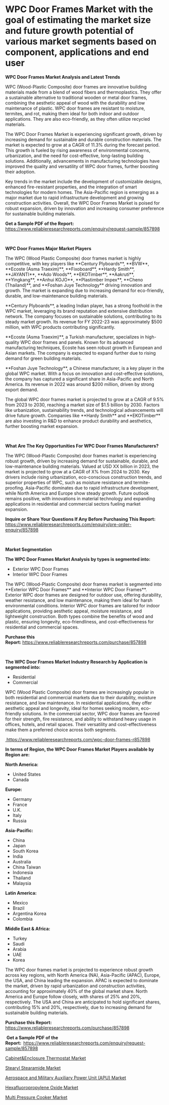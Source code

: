 <p><h1>WPC Door Frames Market with the goal of estimating the market size and future growth potential of various market segments based on component, applications and end user</h1></p><p><strong>WPC Door Frames Market Analysis and Latest Trends</strong></p>
<p><p>WPC (Wood-Plastic Composite) door frames are innovative building materials made from a blend of wood fibers and thermoplastics. They offer a sustainable alternative to traditional wooden or metal door frames, combining the aesthetic appeal of wood with the durability and low maintenance of plastic. WPC door frames are resistant to moisture, termites, and rot, making them ideal for both indoor and outdoor applications. They are also eco-friendly, as they often utilize recycled materials.</p><p>The WPC Door Frames Market is experiencing significant growth, driven by increasing demand for sustainable and durable construction materials. The market is expected to grow at a CAGR of 11.3% during the forecast period. This growth is fueled by rising awareness of environmental concerns, urbanization, and the need for cost-effective, long-lasting building solutions. Additionally, advancements in manufacturing technologies have improved the quality and versatility of WPC door frames, further boosting their adoption.</p><p>Key trends in the market include the development of customizable designs, enhanced fire-resistant properties, and the integration of smart technologies for modern homes. The Asia-Pacific region is emerging as a major market due to rapid infrastructure development and growing construction activities. Overall, the WPC Door Frames Market is poised for robust expansion, driven by innovation and increasing consumer preference for sustainable building materials.</p></p>
<p><strong>Get a Sample PDF of the Report:&nbsp;</strong> <a href="https://www.reliableresearchreports.com/enquiry/request-sample/857898?utm_campaign=11&utm_medium=2&utm_source=Github&utm_content=ia&utm_term=26012025&utm_id=wpc-door-frames">https://www.reliableresearchreports.com/enquiry/request-sample/857898</a></p>
<p>&nbsp;</p>
<p><strong>WPC Door Frames Major Market Players</strong></p>
<p><p>The WPC (Wood Plastic Composite) door frames market is highly competitive, with key players like **Century Plyboards**, **BVW**, **Ecoste (Asma Traexim)**, **Fixoboard**, **Hardy Smith**, **JAYANTI**, **Ado Woods**, **EKOTimber**, **Aakruti**, **Yingkang**, **Anhui KOJO**, **Plastimber Impex**, **Cheno (Thailand)**, and **Foshan Juye Technology** driving innovation and growth. The market is expanding due to increasing demand for eco-friendly, durable, and low-maintenance building materials.</p><p>**Century Plyboards**, a leading Indian player, has a strong foothold in the WPC market, leveraging its brand reputation and extensive distribution network. The company focuses on sustainable solutions, contributing to its steady market growth. Its revenue for FY 2022-23 was approximately $500 million, with WPC products contributing significantly.</p><p>**Ecoste (Asma Traexim)**, a Turkish manufacturer, specializes in high-quality WPC door frames and panels. Known for its advanced manufacturing techniques, Ecoste has seen robust growth in European and Asian markets. The company is expected to expand further due to rising demand for green building materials.</p><p>**Foshan Juye Technology**, a Chinese manufacturer, is a key player in the global WPC market. With a focus on innovation and cost-effective solutions, the company has captured a significant share in Asia-Pacific and North America. Its revenue in 2022 was around $200 million, driven by strong export demand.</p><p>The global WPC door frames market is projected to grow at a CAGR of 9.5% from 2023 to 2030, reaching a market size of $1.5 billion by 2030. Factors like urbanization, sustainability trends, and technological advancements will drive future growth. Companies like **Hardy Smith** and **EKOTimber** are also investing in R&D to enhance product durability and aesthetics, further boosting market expansion.</p></p>
<p>&nbsp;</p>
<p><strong>What Are The Key Opportunities For WPC Door Frames Manufacturers?</strong></p>
<p><p>The WPC (Wood-Plastic Composite) door frames market is experiencing robust growth, driven by increasing demand for sustainable, durable, and low-maintenance building materials. Valued at USD XX billion in 2023, the market is projected to grow at a CAGR of X% from 2024 to 2030. Key drivers include rising urbanization, eco-conscious construction trends, and superior properties of WPC, such as moisture resistance and termite-proofing. Asia-Pacific dominates due to rapid infrastructure development, while North America and Europe show steady growth. Future outlook remains positive, with innovations in material technology and expanding applications in residential and commercial sectors fueling market expansion.</p></p>
<p><strong>Inquire or Share Your Questions If Any Before Purchasing This Report:</strong> <a href="https://www.reliableresearchreports.com/enquiry/pre-order-enquiry/857898?utm_campaign=11&utm_medium=2&utm_source=Github&utm_content=ia&utm_term=26012025&utm_id=wpc-door-frames">https://www.reliableresearchreports.com/enquiry/pre-order-enquiry/857898</a></p>
<p>&nbsp;</p>
<p><strong>Market Segmentation</strong></p>
<p><strong>The WPC Door Frames Market Analysis by types is segmented into:</strong></p>
<p><ul><li>Exterior WPC Door Frames</li><li>Interior WPC Door Frames</li></ul></p>
<p><p>The WPC (Wood-Plastic Composite) door frames market is segmented into **Exterior WPC Door Frames** and **Interior WPC Door Frames**. Exterior WPC door frames are designed for outdoor use, offering durability, weather resistance, and low maintenance, making them ideal for harsh environmental conditions. Interior WPC door frames are tailored for indoor applications, providing aesthetic appeal, moisture resistance, and lightweight construction. Both types combine the benefits of wood and plastic, ensuring longevity, eco-friendliness, and cost-effectiveness for residential and commercial spaces.</p></p>
<p><strong>Purchase this Report:&nbsp;</strong><a href="https://www.reliableresearchreports.com/purchase/857898?utm_campaign=11&utm_medium=2&utm_source=Github&utm_content=ia&utm_term=26012025&utm_id=wpc-door-frames">https://www.reliableresearchreports.com/purchase/857898</a></p>
<p>&nbsp;</p>
<p><strong>The WPC Door Frames Market Industry Research by Application is segmented into:</strong></p>
<p><ul><li>Residential</li><li>Commercial</li></ul></p>
<p><p>WPC (Wood Plastic Composite) door frames are increasingly popular in both residential and commercial markets due to their durability, moisture resistance, and low maintenance. In residential applications, they offer aesthetic appeal and longevity, ideal for homes seeking modern, eco-friendly solutions. In the commercial sector, WPC door frames are favored for their strength, fire resistance, and ability to withstand heavy usage in offices, hotels, and retail spaces. Their versatility and cost-effectiveness make them a preferred choice across both segments.</p></p>
<p><a href="https://www.reliableresearchreports.com/wpc-door-frames-r857898?utm_campaign=11&utm_medium=2&utm_source=Github&utm_content=ia&utm_term=26012025&utm_id=wpc-door-frames">&nbsp;https://www.reliableresearchreports.com/wpc-door-frames-r857898</a></p>
<p><strong>In terms of Region, the WPC Door Frames Market Players available by Region are:</strong></p>
<p>
    <p> <strong> North America: </strong>
        <ul>
            <li>United States</li>
            <li>Canada</li>
        </ul>
        </p> 
    <p> <strong> Europe: </strong>
        <ul>
            <li>Germany</li>
            <li>France</li>
            <li>U.K.</li>
            <li>Italy</li>
            <li>Russia</li>
        </ul>
        </p> 
    <p> <strong> Asia-Pacific: </strong>
        <ul>
            <li>China</li>
            <li>Japan</li>
            <li>South Korea</li>
            <li>India</li>
            <li>Australia</li>
            <li>China Taiwan</li>
            <li>Indonesia</li>
            <li>Thailand</li>
            <li>Malaysia</li>
        </ul>
        </p> 
    <p> <strong> Latin America: </strong>
        <ul>
            <li>Mexico</li>
            <li>Brazil</li>
            <li>Argentina Korea</li>
            <li>Colombia</li>
        </ul>
        </p> 
    <p> <strong> Middle East & Africa: </strong>
        <ul>
            <li>Turkey</li>
            <li>Saudi</li>
            <li>Arabia</li>
            <li>UAE</li>
            <li>Korea</li>
        </ul>
    </p>
    </p>
<p><p>The WPC door frames market is projected to experience robust growth across key regions, with North America (NA), Asia-Pacific (APAC), Europe, the USA, and China leading the expansion. APAC is expected to dominate the market, driven by rapid urbanization and construction activities, accounting for approximately 40% of the global market share. North America and Europe follow closely, with shares of 25% and 20%, respectively. The USA and China are anticipated to hold significant shares, contributing 15% and 20%, respectively, due to increasing demand for sustainable building materials.</p></p>
<p><strong>Purchase this Report: </strong><a href="https://www.reliableresearchreports.com/purchase/857898?utm_campaign=11&utm_medium=2&utm_source=Github&utm_content=ia&utm_term=26012025&utm_id=wpc-door-frames">https://www.reliableresearchreports.com/purchase/857898</a></p>
<p>&nbsp;<strong>Get a Sample PDF of the Report:&nbsp;&nbsp;</strong><a href="https://www.reliableresearchreports.com/enquiry/request-sample/857898?utm_campaign=11&utm_medium=2&utm_source=Github&utm_content=ia&utm_term=26012025&utm_id=wpc-door-frames">https://www.reliableresearchreports.com/enquiry/request-sample/857898</a></p>
<p><strong></strong></p>
<p><p><a href="https://www.linkedin.com/pulse/cabinetenclosure-thermostat-market-report-competitive-insights-fskke?utm_campaign=11&utm_medium=2&utm_source=Github&utm_content=ia&utm_term=26012025&utm_id=wpc-door-frames">Cabinet&Enclosure Thermostat Market</a></p><p><a href="https://github.com/domoniqueluoma76/Market-Research-Report-List-1/blob/main/stearyl-stearamide-market.md?utm_campaign=11&utm_medium=2&utm_source=Github&utm_content=ia&utm_term=26012025&utm_id=wpc-door-frames">Stearyl Stearamide Market</a></p><p><a href="https://www.linkedin.com/pulse/global-aerospace-military-auxiliary-power-unit-apu-market-trends-uv1fe?utm_campaign=11&utm_medium=2&utm_source=Github&utm_content=ia&utm_term=26012025&utm_id=wpc-door-frames">Aerospace and Military Auxiliary Power Unit (APU) Market</a></p><p><a href="https://github.com/leopardmicheal7019/Market-Research-Report-List-1/blob/main/hexafluoropropylene-oxide-market.md?utm_campaign=11&utm_medium=2&utm_source=Github&utm_content=ia&utm_term=26012025&utm_id=wpc-door-frames">Hexafluoropropylene Oxide Market</a></p><p><a href="https://www.linkedin.com/pulse/detailed-analysis-size-dynamics-expected-development-multi-pressure-uvwqe?utm_campaign=11&utm_medium=2&utm_source=Github&utm_content=ia&utm_term=26012025&utm_id=wpc-door-frames">Multi Pressure Cooker Market</a></p></p>